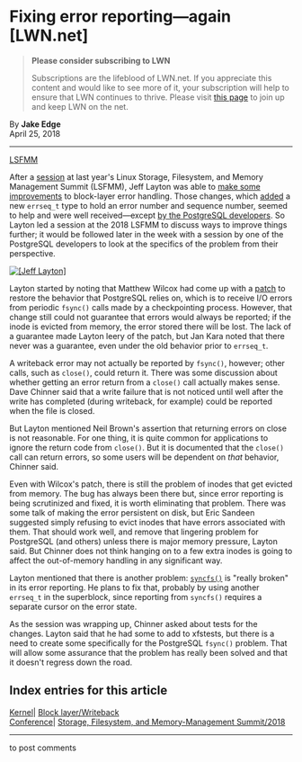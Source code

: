 # Fixing error reporting—again [LWN.net]

> **Please consider subscribing to LWN**
> 
> Subscriptions are the lifeblood of LWN.net. If you appreciate this content and would like to see more of it, your subscription will help to ensure that LWN continues to thrive. Please visit [this page](/Promo/nst-nag1/subscribe) to join up and keep LWN on the net. 

By **Jake Edge**  
April 25, 2018 

* * *

[LSFMM](/Articles/lsfmm2018/)

After a [session](/Articles/718734/) at last year's Linux Storage, Filesystem, and Memory Management Summit (LSFMM), Jeff Layton was able to [make some improvements](/Articles/724307/) to block-layer error handling. Those changes, which [added](/Articles/724232/) a new `errseq_t` type to hold an error number and sequence number, seemed to help and were well received—except [by the PostgreSQL developers](/Articles/752063/). So Layton led a session at the 2018 LSFMM to discuss ways to improve things further; it would be followed later in the week with a session by one of the PostgreSQL developers to look at the specifics of the problem from their perspective. 

[ ![\[Jeff Layton\]](https://static.lwn.net/images/2018/lsf-layton-sm.jpg) ](/Articles/752726/)

Layton started by noting that Matthew Wilcox had come up with a [patch](https://lkml.org/lkml/2018/4/23/994) to restore the behavior that PostgreSQL relies on, which is to receive I/O errors from periodic `fsync()` calls made by a checkpointing process. However, that change still could not guarantee that errors would always be reported; if the inode is evicted from memory, the error stored there will be lost. The lack of a guarantee made Layton leery of the patch, but Jan Kara noted that there never was a guarantee, even under the old behavior prior to `errseq_t`. 

A writeback error may not actually be reported by `fsync()`, however; other calls, such as `close()`, could return it. There was some discussion about whether getting an error return from a `close()` call actually makes sense. Dave Chinner said that a write failure that is not noticed until well after the write has completed (during writeback, for example) could be reported when the file is closed. 

But Layton mentioned Neil Brown's assertion that returning errors on close is not reasonable. For one thing, it is quite common for applications to ignore the return code from `close()`. But it is documented that the `close()` call can return errors, so some users will be dependent on _that_ behavior, Chinner said. 

Even with Wilcox's patch, there is still the problem of inodes that get evicted from memory. The bug has always been there but, since error reporting is being scrutinized and fixed, it is worth eliminating that problem. There was some talk of making the error persistent on disk, but Eric Sandeen suggested simply refusing to evict inodes that have errors associated with them. That should work well, and remove that lingering problem for PostgreSQL (and others) unless there is major memory pressure, Layton said. But Chinner does not think hanging on to a few extra inodes is going to affect the out-of-memory handling in any significant way. 

Layton mentioned that there is another problem: [`syncfs()`](http://man7.org/linux/man-pages/man2/sync.2.html) is "really broken" in its error reporting. He plans to fix that, probably by using another `errseq_t` in the superblock, since reporting from `syncfs()` requires a separate cursor on the error state. 

As the session was wrapping up, Chinner asked about tests for the changes. Layton said that he had some to add to xfstests, but there is a need to create some specifically for the PostgreSQL `fsync()` problem. That will allow some assurance that the problem has really been solved and that it doesn't regress down the road. 

  
Index entries for this article  
---  
[Kernel](/Kernel/Index)| [Block layer/Writeback](/Kernel/Index#Block_layer-Writeback)  
[Conference](/Archives/ConferenceIndex/)| [Storage, Filesystem, and Memory-Management Summit/2018](/Archives/ConferenceIndex/#Storage_Filesystem_and_Memory-Management_Summit-2018)  
  


* * *

to post comments 
